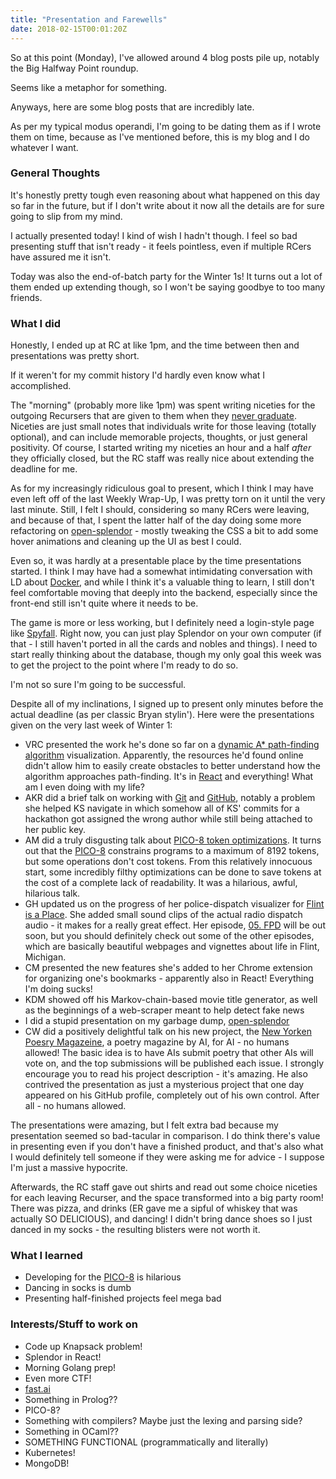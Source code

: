 ```yaml
---
title: "Presentation and Farewells"
date: 2018-02-15T00:01:20Z
---
```

So at this point (Monday), I've allowed around 4 blog posts pile up, notably the Big Halfway Point roundup. 

Seems like a metaphor for something.

Anyways, here are some blog posts that are incredibly late.

As per my typical modus operandi, I'm going to be dating them as if I wrote them on time, because as I've mentioned before, this is my blog and I do whatever I want.

### General Thoughts
It's honestly pretty tough even reasoning about what happened on this day so far in the future, but if I don't write about it now all the details are for sure going to slip from my mind.

I actually presented today! I kind of wish I hadn't though. I feel so bad presenting stuff that isn't ready - it feels pointless, even if multiple RCers have assured me it isn't.

Today was also the end-of-batch party for the Winter 1s! It turns out a lot of them ended up extending though, so I won't be saying goodbye to too many friends.

### What I did
Honestly, I ended up at RC at like 1pm, and the time between then and presentations was pretty short.

If it weren't for my commit history I'd hardly even know what I accomplished.

The "morning" (probably more like 1pm) was spent writing niceties for the outgoing Recursers that are given to them when they [never graduate](https://www.recurse.com/about). Niceties are just small notes that individuals write for those leaving (totally optional), and can include memorable projects, thoughts, or just general positivity. Of course, I started writing my niceties an hour and a half *after* they officially closed, but the RC staff was really nice about extending the deadline for me.

As for my increasingly ridiculous goal to present, which I think I may have even left off of the last Weekly Wrap-Up, I was pretty torn on it until the very last minute. Still, I felt I should, considering so many RCers were leaving, and because of that, I spent the latter half of the day doing some more refactoring on [open-splendor](https://github.com/farkwun/open-splendor) - mostly tweaking the CSS a bit to add some hover animations and cleaning up the UI as best I could.

Even so, it was hardly at a presentable place by the time presentations started. I think I may have had a somewhat intimidating conversation with LD about [Docker](https://www.docker.com/), and while I think it's a valuable thing to learn, I still don't feel comfortable moving that deeply into the backend, especially since the front-end still isn't quite where it needs to be.

The game is more or less working, but I definitely need a login-style page like [Spyfall](http://spyfall.crabhat.com/). Right now, you can just play Splendor on your own computer (if that - I still haven't ported in all the cards and nobles and things). I need to start really thinking about the database, though my only goal this week was to get the project to the point where I'm ready to do so.

I'm not so sure I'm going to be successful.

Despite all of my inclinations, I signed up to present only minutes before the actual deadline (as per classic Bryan stylin'). Here were the presentations given on the very last week of Winter 1:

* VRC presented the work he's done so far on a [dynamic A* path-finding algorithm](https://en.wikipedia.org/wiki/A*_search_algorithm) visualization. Apparently, the resources he'd found online didn't allow him to easily create obstacles to better understand how the algorithm approaches path-finding. It's in [React](https://reactjs.org/) and everything! What am I even doing with my life?
* AKR did a brief talk on working with [Git](https://git-scm.com/) and [GitHub](https://github.com/), notably a problem she helped KS navigate in which somehow all of KS' commits for a hackathon got assigned the wrong author while still being attached to her public key.
* AM did a truly disgusting talk about [PICO-8 token optimizations](https://github.com/seleb/PICO-8-Token-Optimizations). It turns out that the [PICO-8](https://www.lexaloffle.com/pico-8.php) constrains programs to a maximum of 8192 tokens, but some operations don't cost tokens. From this relatively innocuous start, some incredibly filthy optimizations can be done to save tokens at the cost of a complete lack of readability. It was a hilarious, awful, hilarious talk.
* GH updated us on the progress of her police-dispatch visualizer for [Flint is a Place](http://flintisaplace.com/About). She added small sound clips of the actual radio dispatch audio - it makes for a really great effect. Her episode, [05. FPD](http://flintisaplace.com/Episodes) will be out soon, but you should definitely check out some of the other episodes, which are basically beautiful webpages and vignettes about life in Flint, Michigan.
* CM presented the new features she's added to her Chrome extension for organizing one's bookmarks - apparently also in React! Everything I'm doing sucks!
* KDM showed off his Markov-chain-based movie title generator, as well as the beginnings of a web-scraper meant to help detect fake news
* I did a stupid presentation on my garbage dump, [open-splendor](https://github.com/farkwun/open-splendor)
* CW did a positively delightful talk on his new project, the [New Yorken Poesry Magazeine](https://github.com/connorwalsh/new-yorken-poesry-magazine), a poetry magazine by AI, for AI - no humans allowed! The basic idea is to have AIs submit poetry that other AIs will vote on, and the top submissions will be published each issue. I strongly encourage you to read his project description - it's amazing. He also contrived the presentation as just a mysterious project that one day appeared on his GitHub profile, completely out of his own control. After all - no humans allowed.

The presentations were amazing, but I felt extra bad because my presentation seemed so bad-tacular in comparison. I do think there's value in presenting even if you don't have a finished product, and that's also what I would definitely tell someone if they were asking me for advice - I suppose I'm just a massive hypocrite.

Afterwards, the RC staff gave out shirts and read out some choice niceties for each leaving Recurser, and the space transformed into a big party room! There was pizza, and drinks (ER gave me a sipful of whiskey that was actually SO DELICIOUS), and dancing! I didn't bring dance shoes so I just danced in my socks - the resulting blisters were not worth it.

### What I learned
* Developing for the [PICO-8](https://www.lexaloffle.com/pico-8.php) is hilarious
* Dancing in socks is dumb
* Presenting half-finished projects feel mega bad

### Interests/Stuff to work on
* Code up Knapsack problem!
* Splendor in React!
* Morning Golang prep!
* Even more CTF!
* [fast.ai](http://www.fast.ai/)
* Something in Prolog??
* PICO-8?
* Something with compilers? Maybe just the lexing and parsing side?
* Something in OCaml??
* SOMETHING FUNCTIONAL (programmatically and literally)
* Kubernetes!
* MongoDB!
